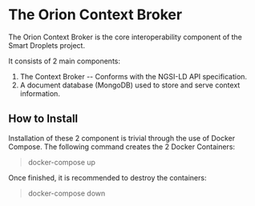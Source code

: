 # The Orion Context Broker

The Orion Context Broker is the core interoperability component of the Smart Droplets project.

It consists of 2 main components:

1. The Context Broker -- Conforms with the NGSI-LD API specification. 
2. A document database (MongoDB) used to store and serve context information.

## How to Install

Installation of these 2 component is trivial through the use of Docker Compose. The following command creates the 2 Docker Containers:

> docker-compose up

Once finished, it is recommended to destroy the containers:

> docker-compose down